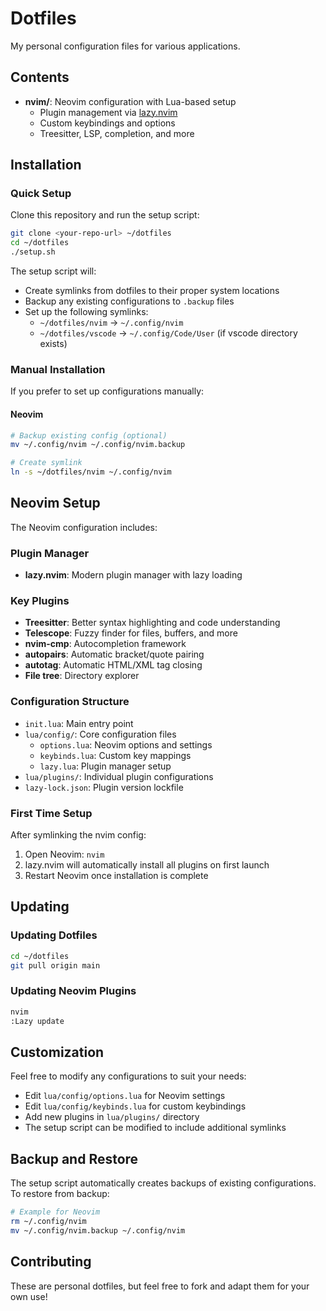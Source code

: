 # Dotfiles

My personal configuration files for various applications.

## Contents

- **nvim/**: Neovim configuration with Lua-based setup
  - Plugin management via [lazy.nvim](https://github.com/folke/lazy.nvim)
  - Custom keybindings and options
  - Treesitter, LSP, completion, and more

## Installation

### Quick Setup

Clone this repository and run the setup script:

```bash
git clone <your-repo-url> ~/dotfiles
cd ~/dotfiles
./setup.sh
```

The setup script will:
- Create symlinks from dotfiles to their proper system locations
- Backup any existing configurations to `.backup` files
- Set up the following symlinks:
  - `~/dotfiles/nvim` → `~/.config/nvim`
  - `~/dotfiles/vscode` → `~/.config/Code/User` (if vscode directory exists)

### Manual Installation

If you prefer to set up configurations manually:

#### Neovim
```bash
# Backup existing config (optional)
mv ~/.config/nvim ~/.config/nvim.backup

# Create symlink
ln -s ~/dotfiles/nvim ~/.config/nvim
```

## Neovim Setup

The Neovim configuration includes:

### Plugin Manager
- **lazy.nvim**: Modern plugin manager with lazy loading

### Key Plugins
- **Treesitter**: Better syntax highlighting and code understanding
- **Telescope**: Fuzzy finder for files, buffers, and more
- **nvim-cmp**: Autocompletion framework
- **autopairs**: Automatic bracket/quote pairing
- **autotag**: Automatic HTML/XML tag closing
- **File tree**: Directory explorer

### Configuration Structure
- `init.lua`: Main entry point
- `lua/config/`: Core configuration files
  - `options.lua`: Neovim options and settings
  - `keybinds.lua`: Custom key mappings
  - `lazy.lua`: Plugin manager setup
- `lua/plugins/`: Individual plugin configurations
- `lazy-lock.json`: Plugin version lockfile

### First Time Setup

After symlinking the nvim config:

1. Open Neovim: `nvim`
2. lazy.nvim will automatically install all plugins on first launch
3. Restart Neovim once installation is complete

## Updating

### Updating Dotfiles
```bash
cd ~/dotfiles
git pull origin main
```

### Updating Neovim Plugins
```bash
nvim
:Lazy update
```

## Customization

Feel free to modify any configurations to suit your needs:

- Edit `lua/config/options.lua` for Neovim settings
- Edit `lua/config/keybinds.lua` for custom keybindings  
- Add new plugins in `lua/plugins/` directory
- The setup script can be modified to include additional symlinks

## Backup and Restore

The setup script automatically creates backups of existing configurations. To restore from backup:

```bash
# Example for Neovim
rm ~/.config/nvim
mv ~/.config/nvim.backup ~/.config/nvim
```

## Contributing

These are personal dotfiles, but feel free to fork and adapt them for your own use!
